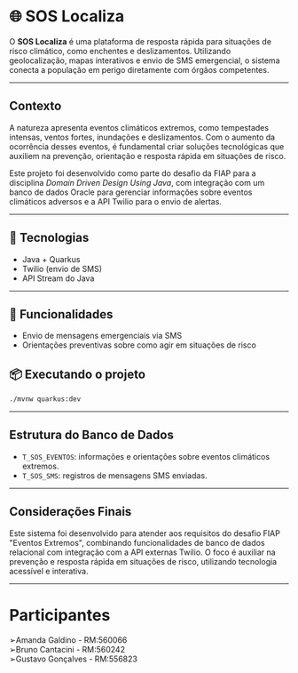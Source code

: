 # 🌐 SOS Localiza

O **SOS Localiza** é uma plataforma de resposta rápida para situações de risco climático, como enchentes e deslizamentos. Utilizando geolocalização, mapas interativos e envio de SMS emergencial, o sistema conecta a população em perigo diretamente com órgãos competentes.

---
## Contexto

A natureza apresenta eventos climáticos extremos, como tempestades intensas, ventos fortes, inundações e deslizamentos. Com o aumento da ocorrência desses eventos, é fundamental criar soluções tecnológicas que auxiliem na prevenção, orientação e resposta rápida em situações de risco.

Este projeto foi desenvolvido como parte do desafio da FIAP para a disciplina *Domain Driven Design Using Java*, com integração com um banco de dados Oracle para gerenciar informações sobre eventos climáticos adversos e a API Twilio para o envio de alertas.

---

## 🔧 Tecnologias
- Java + Quarkus
- Twilio (envio de SMS)
- API Stream do Java
---
## 🚨 Funcionalidades
- Envio de mensagens emergenciais via SMS
- Orientações preventivas sobre como agir em situações de risco

## 📦 Executando o projeto

```bash
./mvnw quarkus:dev
```

---

## Estrutura do Banco de Dados

- `T_SOS_EVENTOS`: informações e orientações sobre eventos climáticos extremos.
- `T_SOS_SMS`: registros de mensagens SMS enviadas.

---

## Considerações Finais

Este sistema foi desenvolvido para atender aos requisitos do desafio FIAP "Eventos Extremos", combinando funcionalidades de banco de dados relacional com integração com a API externas Twilio. O foco é auxiliar na prevenção e resposta rápida em situações de risco, utilizando tecnologia acessível e interativa.

---

# Participantes
<p>➢Amanda Galdino - RM:560066 
<br>➢Bruno Cantacini - RM:560242
<br>➢Gustavo Gonçalves - RM:556823
